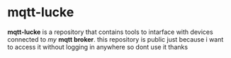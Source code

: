 # mqtt-lucke

**mqtt-lucke** is a repository that contains tools to intarface with devices connected to *my* **mqtt broker**. 
this repository is public just because i want to access it without logging in anywhere so dont use it thanks
